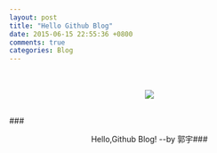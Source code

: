 ```yaml
---
layout: post
title: "Hello Github Blog"
date: 2015-06-15 22:55:36 +0800
comments: true
categories: Blog
---
```

<br>
</br>
<div align="center">
<img src="http://img1.mydrivers.com/img/20080812/02232326.jpg" />
<br>
</br>
</div>

###<center>Hello,Github Blog! --by 郭宇###



